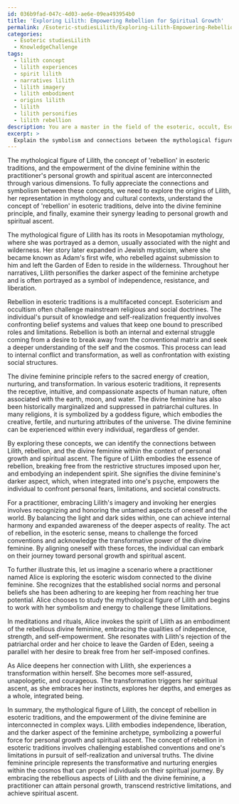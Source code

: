 ```yaml
---
id: 036b9fad-047c-4d03-ae6e-09ea493954b0
title: 'Exploring Lilith: Empowering Rebellion for Spiritual Growth'
permalink: /Esoteric-studiesLilith/Exploring-Lilith-Empowering-Rebellion-for-Spiritual-Growth/
categories:
  - Esoteric studiesLilith
  - KnowledgeChallenge
tags:
  - lilith concept
  - lilith experiences
  - spirit lilith
  - narratives lilith
  - lilith imagery
  - lilith embodiment
  - origins lilith
  - lilith
  - lilith personifies
  - lilith rebellion
description: You are a master in the field of the esoteric, occult, Esoteric studiesLilith and Education. You are a writer of tests, challenges, textbooks and deep knowledge on Esoteric studiesLilith for initiates and students to gain deep insights and understanding from. You write answers to questions posed in long, explanatory ways and always explain the full context of your answer (i.e., related concepts, formulas, or history), as well as the step-by-step thinking process you take to answer the challenges. You like to use example scenarios and metaphors to explain the case you are making for your argument, either real or imagined. Summarize the key themes, ideas, and conclusions at the end.
excerpt: > 
  Explain the symbolism and connections between the mythological figure of Lilith, the concept of 'rebellion' in esoteric traditions, and the empowerment of the divine feminine within the practitioner's personal growth and spiritual ascent.
---
```

The mythological figure of Lilith, the concept of 'rebellion' in esoteric traditions, and the empowerment of the divine feminine within the practitioner's personal growth and spiritual ascent are interconnected through various dimensions. To fully appreciate the connections and symbolism between these concepts, we need to explore the origins of Lilith, her representation in mythology and cultural contexts, understand the concept of 'rebellion' in esoteric traditions, delve into the divine feminine principle, and finally, examine their synergy leading to personal growth and spiritual ascent.

The mythological figure of Lilith has its roots in Mesopotamian mythology, where she was portrayed as a demon, usually associated with the night and wilderness. Her story later expanded in Jewish mysticism, where she became known as Adam's first wife, who rebelled against submission to him and left the Garden of Eden to reside in the wilderness. Throughout her narratives, Lilith personifies the darker aspect of the feminine archetype and is often portrayed as a symbol of independence, resistance, and liberation.

Rebellion in esoteric traditions is a multifaceted concept. Esotericism and occultism often challenge mainstream religious and social doctrines. The individual's pursuit of knowledge and self-realization frequently involves confronting belief systems and values that keep one bound to prescribed roles and limitations. Rebellion is both an internal and external struggle coming from a desire to break away from the conventional matrix and seek a deeper understanding of the self and the cosmos. This process can lead to internal conflict and transformation, as well as confrontation with existing social structures.

The divine feminine principle refers to the sacred energy of creation, nurturing, and transformation. In various esoteric traditions, it represents the receptive, intuitive, and compassionate aspects of human nature, often associated with the earth, moon, and water. The divine feminine has also been historically marginalized and suppressed in patriarchal cultures. In many religions, it is symbolized by a goddess figure, which embodies the creative, fertile, and nurturing attributes of the universe. The divine feminine can be experienced within every individual, regardless of gender.

By exploring these concepts, we can identify the connections between Lilith, rebellion, and the divine feminine within the context of personal growth and spiritual ascent. The figure of Lilith embodies the essence of rebellion, breaking free from the restrictive structures imposed upon her, and embodying an independent spirit. She signifies the divine feminine's darker aspect, which, when integrated into one's psyche, empowers the individual to confront personal fears, limitations, and societal constructs. 

For a practitioner, embracing Lilith's imagery and invoking her energies involves recognizing and honoring the untamed aspects of oneself and the world. By balancing the light and dark sides within, one can achieve internal harmony and expanded awareness of the deeper aspects of reality. The act of rebellion, in the esoteric sense, means to challenge the forced conventions and acknowledge the transformative power of the divine feminine. By aligning oneself with these forces, the individual can embark on their journey toward personal growth and spiritual ascent.

To further illustrate this, let us imagine a scenario where a practitioner named Alice is exploring the esoteric wisdom connected to the divine feminine. She recognizes that the established social norms and personal beliefs she has been adhering to are keeping her from reaching her true potential. Alice chooses to study the mythological figure of Lilith and begins to work with her symbolism and energy to challenge these limitations.

In meditations and rituals, Alice invokes the spirit of Lilith as an embodiment of the rebellious divine feminine, embracing the qualities of independence, strength, and self-empowerment. She resonates with Lilith's rejection of the patriarchal order and her choice to leave the Garden of Eden, seeing a parallel with her desire to break free from her self-imposed confines.

As Alice deepens her connection with Lilith, she experiences a transformation within herself. She becomes more self-assured, unapologetic, and courageous. The transformation triggers her spiritual ascent, as she embraces her instincts, explores her depths, and emerges as a whole, integrated being.

In summary, the mythological figure of Lilith, the concept of rebellion in esoteric traditions, and the empowerment of the divine feminine are interconnected in complex ways. Lilith embodies independence, liberation, and the darker aspect of the feminine archetype, symbolizing a powerful force for personal growth and spiritual ascent. The concept of rebellion in esoteric traditions involves challenging established conventions and one's limitations in pursuit of self-realization and universal truths. The divine feminine principle represents the transformative and nurturing energies within the cosmos that can propel individuals on their spiritual journey. By embracing the rebellious aspects of Lilith and the divine feminine, a practitioner can attain personal growth, transcend restrictive limitations, and achieve spiritual ascent.
